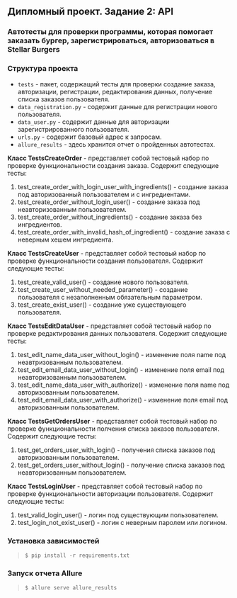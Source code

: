 ## Дипломный проект. Задание 2: API

### Автотесты для проверки программы, которая помогает заказать бургер, зарегистрироваться, авторизоваться в Stellar Burgers

### Структура проекта

- `tests` - пакет, содержащий тесты для проверки создание заказа, авторизации, регистрации, редактирования данных, получение списка заказов пользователя.
- `data_registration.py` - содержит данные для регистрации нового пользователя.
- `data_user.py` - содержит данные для авторизации зарегистрированного пользователя.
- `urls.py` - содержит базовый адрес к запросам.
- `allure_results` - здесь хранится отчет о пройденных автотестах.

**Класс TestsCreateOrder** - представляет собой тестовый набор по проверке функциональности создания заказа. Содержит следующие тесты:
1. test_create_order_with_login_user_with_ingredients() - создание заказа под авторизованный пользователем и с ингредиентами.
2. test_create_order_without_login_user() - создание заказа под неавторизованным пользователем.
3. test_create_order_without_ingredients() - создание заказа без ингредиентов.
4. test_create_order_with_invalid_hash_of_ingredient() - создание заказа с неверным хешем ингредиента.

**Класс TestsCreateUser** - представляет собой тестовый набор по проверке функциональности создания пользователя. Содержит следующие тесты:
1. test_create_valid_user() - создание нового пользователя.
2. test_create_user_without_needed_parameter() - создание пользователя с незаполненным обязательным параметром.
3. test_create_exist_user() - создание уже существующего пользователя.

**Класс TestsEditDataUser** - представляет собой тестовый набор по проверке редактирования данных пользователя. Содержит следующие тесты:
1. test_edit_name_data_user_without_login() - изменение поля name под неавтризованным пользователем.
2. test_edit_email_data_user_without_login() - изменение поля email под неавторизованным пользователем.
3. test_edit_name_data_user_with_authorize() - изменение поля name под авторизованным пользователем.
4. test_edit_email_data_user_with_authorize() - изменение поля email под авторизованным пользователем.

**Класс TestsGetOrdersUser** - представляет собой тестовый набор по проверке функциональности полчения списка заказов пользователя. Содержит следующие тесты:
1. test_get_orders_user_with_login() - получения списка заказов под авторизованным пользователем.
2. test_get_orders_user_without_login() - получение списка заказов под неавторизованным пользователем.

**Класс TestsLoginUser** - представляет собой тестовый набор по проверке функциональности авторизации пользователя. Содержит следующие тесты:
1. test_valid_login_user() - логин под существующим пользователем.
2. test_login_not_exist_user() - логин с неверным паролем или логином.


### Установка зависимостей

> `$ pip install -r requirements.txt`

### Запуск отчета Allure

> `$ allure serve allure_results`